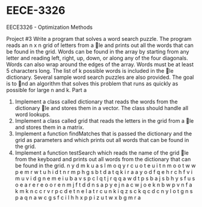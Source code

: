 EECE-3326
=========

EECE3326 - Optimization Methods

Project #3
Write a program that solves a word search puzzle. The program reads an n x n grid of letters from
a le and prints out all the words that can be found in the grid. Words can be found in the array
by starting from any letter and reading left, right, up, down, or along any of the four diagonals.
Words can also wrap around the edges of the array. Words must be at least 5 characters long.
The list of k possible words is included in the le dictionary. Several sample word search puzzles
are also provided.
The goal is to nd an algorithm that solves this problem that runs as quickly as possible for large
n and k.
Part a
1. Implement a class called dictionary that reads the words from the dictionary le and stores
them in a vector. The class should handle all word lookups.
2. Implement a class called grid that reads the letters in the grid from a le and stores them
in a matrix.
3. Implement a function findMatches that is passed the dictionary and the grid as parameters
and which prints out all words that can be found in the grid.
4. Implement a function testSearch which reads the name of the grid le from the keyboard
and prints out all words from the dictionary that can be found in the grid.
n y d m k u a s l m o q y r c
u o t e u i t n m o o t w w p
e m r w t u h i d t n r m p h
g s b t d a t q k i r a a y o
d f q e h r c h f v i m u v i
d g n e m e i u b a v s p c l
q t j r q q a w d t p s b a j
s b h y s f u s o e a r e r e
o o r e n m j f t d d n s a p
y e j n a c w j o e k n b w p
v n f a k m k n c c r v r p c
d e t n e l a t r c u n k i q
z s c k q c d c n y l o t g n
s p a q n a w c g s f c i l h
h x p p i z u t w x b g m r a